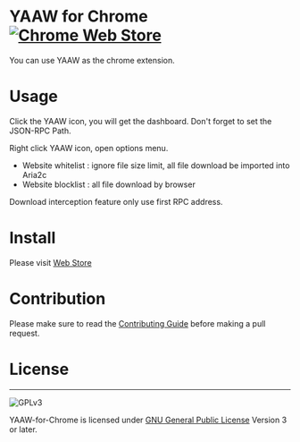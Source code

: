 # YAAW for Chrome [![Chrome Web Store](https://img.shields.io/chrome-web-store/v/dennnbdlpgjgbcjfgaohdahloollfgoc.svg)](https://chrome.google.com/webstore/detail/yaaw-for-chrome/dennnbdlpgjgbcjfgaohdahloollfgoc)

You can use YAAW as the chrome extension.

# Usage


Click the YAAW icon, you will get the dashboard. Don't forget to set the JSON-RPC Path.

Right click YAAW icon, open options menu.


* Website whitelist : ignore file size limit, all file download be imported into Aria2c
* Website blocklist : all file download by browser

Download interception feature only use first RPC address.

# Install

Please visit [Web Store](https://chrome.google.com/webstore/detail/yaaw-for-chrome/dennnbdlpgjgbcjfgaohdahloollfgoc) 

# Contribution

Please make sure to read the [Contributing Guide](https://github.com/acgotaku/YAAW-for-Chrome/blob/master/.github/CONTRIBUTING.md) before making a pull request.

# License
-------
![GPLv3](https://www.gnu.org/graphics/gplv3-127x51.png)

YAAW-for-Chrome is licensed under [GNU General Public License](https://www.gnu.org/licenses/gpl.html) Version 3 or later.
